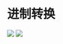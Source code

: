 # 进制转换
![](https://gitee.com/guuest/images/raw/master/img/20210609103232.png)
![](https://gitee.com/guuest/images/raw/master/img/20210609142748.png)
